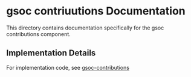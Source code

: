 # gsoc contriuutions Documentation

This directory contains documentation specifically for the gsoc contributions component.

## Implementation Details

For implementation code, see [gsoc-contributions](../../src/gsoc-contributions)
